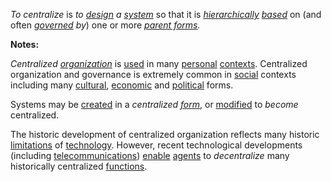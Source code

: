*To centralize* is *to [design](https://github.com/gcassel/Modular-Organization-Terminology/blob/master/terms/design.md) a [system](https://github.com/gcassel/Modular-Organization-Terminology/blob/master/terms/system.md)* so that it is *[hierarchically](https://github.com/gcassel/Modular-Organization-Terminology/blob/master/terms/hierarchy.md) [based](https://github.com/gcassel/Modular-Organization-Terminology/blob/master/terms/base.md)* on (and often *[governed](https://github.com/gcassel/Modular-Organization-Terminology/blob/master/terms/govern.md) by*) one or more *[parent forms](https://github.com/gcassel/Modular-Organization-Terminology/blob/master/compound-terms/parent-form.md).* 
		
**Notes:**  
		
*Centralized [organization](https://github.com/gcassel/Modular-Organization-Terminology/blob/master/terms/organization.md)* is [used](https://github.com/gcassel/Modular-Organization-Terminology/blob/master/terms/use.md) in many [personal](https://github.com/gcassel/Modular-Organization-Terminology/blob/master/terms/personal.md) [contexts](https://github.com/gcassel/Modular-Organization-Terminology/blob/master/terms/context.md).  Centralized organization and governance is extremely common in [social](https://github.com/gcassel/Modular-Organization-Terminology/blob/master/terms/social.md) contexts including many [cultural](https://github.com/gcassel/Modular-Organization-Terminology/blob/master/terms/culture.md), [economic](https://github.com/gcassel/Modular-Organization-Terminology/blob/master/terms/economy.md) and [political](https://github.com/gcassel/Modular-Organization-Terminology/blob/master/terms/politics.md) forms.

Systems may be [created](https://github.com/gcassel/Modular-Organization-Terminology/blob/master/terms/create.md) in a *centralized [form](https://github.com/gcassel/Modular-Organization-Terminology/blob/master/terms/form.md)*, or [modified](https://github.com/gcassel/Modular-Organization-Terminology/blob/master/terms/modify.md) to *become* centralized.  
		
The historic development of centralized organization reflects many historic [limitations](https://github.com/gcassel/Modular-Organization-Terminology/blob/master/terms/limit.md) of [technology](https://github.com/gcassel/Modular-Organization-Terminology/blob/master/terms/technology.md).  However, recent technological developments (including [telecommunications](https://github.com/gcassel/Modular-Organization-Terminology/blob/master/terms/telecommunicate.md)) [enable](https://github.com/gcassel/Modular-Organization-Terminology/blob/master/terms/enable.md) [agents](https://github.com/gcassel/Modular-Organization-Terminology/blob/master/terms/agent.md) to *decentralize* many historically centralized [functions](https://github.com/gcassel/Modular-Organization-Terminology/blob/master/terms/function.md).
